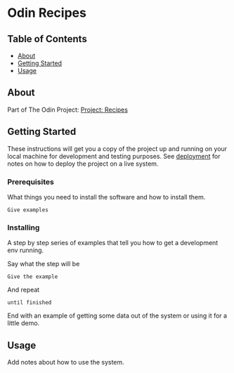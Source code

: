 # Odin Recipes

## Table of Contents

- [About](#about)
- [Getting Started](#getting_started)
- [Usage](#usage)

## About <a name = "about"></a>

Part of The Odin Project: [Project: Recipes](https://www.theodinproject.com/lessons/foundations-recipes)

## Getting Started <a name = "getting_started"></a>

These instructions will get you a copy of the project up and running on your local machine for development and testing purposes. See [deployment](#deployment) for notes on how to deploy the project on a live system.

### Prerequisites

What things you need to install the software and how to install them.

```
Give examples
```

### Installing

A step by step series of examples that tell you how to get a development env running.

Say what the step will be

```
Give the example
```

And repeat

```
until finished
```

End with an example of getting some data out of the system or using it for a little demo.

## Usage <a name = "usage"></a>

Add notes about how to use the system.
